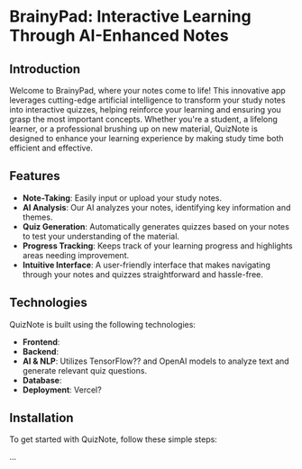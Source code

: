 
# BrainyPad: Interactive Learning Through AI-Enhanced Notes

## Introduction
Welcome to BrainyPad, where your notes come to life! This innovative app leverages cutting-edge artificial intelligence to transform your study notes into interactive quizzes, helping reinforce your learning and ensuring you grasp the most important concepts. Whether you're a student, a lifelong learner, or a professional brushing up on new material, QuizNote is designed to enhance your learning experience by making study time both efficient and effective.

## Features
- **Note-Taking**: Easily input or upload your study notes.
- **AI Analysis**: Our AI analyzes your notes, identifying key information and themes.
- **Quiz Generation**: Automatically generates quizzes based on your notes to test your understanding of the material.
- **Progress Tracking**: Keeps track of your learning progress and highlights areas needing improvement.
- **Intuitive Interface**: A user-friendly interface that makes navigating through your notes and quizzes straightforward and hassle-free.

## Technologies
QuizNote is built using the following technologies:
- **Frontend**:
- **Backend**: 
- **AI & NLP**: Utilizes TensorFlow?? and OpenAI models to analyze text and generate relevant quiz questions.
- **Database**: 
- **Deployment**: Vercel? 

## Installation
To get started with QuizNote, follow these simple steps:

...
